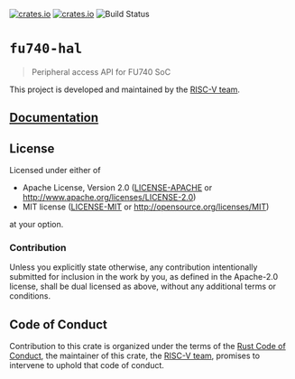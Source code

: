 [![crates.io](https://img.shields.io/crates/d/fu740-hal.svg)](https://crates.io/crates/fu740-hal)
[![crates.io](https://img.shields.io/crates/v/fu740-hal.svg)](https://crates.io/crates/fu740-hal)
![Build Status](https://github.com/riscv-rust/fu740-hal/workflows/Continuous%20integration/badge.svg)

# `fu740-hal`

> Peripheral access API for FU740 SoC

This project is developed and maintained by the [RISC-V team][team].

## [Documentation](https://docs.rs/crate/fu740-hal)

## License

Licensed under either of

- Apache License, Version 2.0 ([LICENSE-APACHE](LICENSE-APACHE) or
  http://www.apache.org/licenses/LICENSE-2.0)
- MIT license ([LICENSE-MIT](LICENSE-MIT) or http://opensource.org/licenses/MIT)

at your option.

### Contribution

Unless you explicitly state otherwise, any contribution intentionally submitted for inclusion in the
work by you, as defined in the Apache-2.0 license, shall be dual licensed as above, without any
additional terms or conditions.

## Code of Conduct

Contribution to this crate is organized under the terms of the [Rust Code of
Conduct][CoC], the maintainer of this crate, the [RISC-V team][team], promises
to intervene to uphold that code of conduct.

[CoC]: CODE_OF_CONDUCT.md
[team]: https://github.com/rust-embedded/wg#the-risc-v-team
